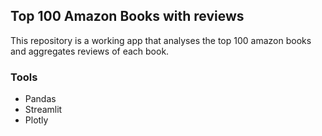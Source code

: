 ## Top 100 Amazon Books with reviews

This repository is a working app that analyses the top 100 amazon books and aggregates reviews of each book.

### Tools
- Pandas
- Streamlit
- Plotly